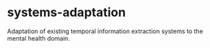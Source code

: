 # systems-adaptation

Adaptation of existing temporal information extraction systems to the mental health domain.
